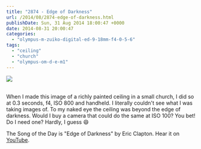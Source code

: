 ```yaml
---
title: "2874 - Edge of Darkness"
url: /2014/08/2874-edge-of-darkness.html
publishDate: Sun, 31 Aug 2014 18:00:47 +0000
date: 2014-08-31 20:00:47
categories: 
  - "olympus-m-zuiko-digital-ed-9-18mm-f4-0-5-6"
tags: 
  - "ceiling"
  - "church"
  - "olympus-om-d-e-m1"
---
```

<div class="container">
<div class="center"><a target="_blank" href="https://d25zfm9zpd7gm5.cloudfront.net/1200x1200/2014/20140806_112512-Edit_lr.jpg"><img src="https://d25zfm9zpd7gm5.cloudfront.net/0600x0600/2014/20140806_112512-Edit_lr.jpg" /></a></div>
</div>
<br />

When I made this image of a richly painted ceiling in a small church, I did so at 0.3 seconds, f4, ISO 800 and handheld. I literally couldn't see what I was taking images of. To my naked eye the ceiling was beyond the edge of darkness. Would I buy a camera that could do the same at ISO 100? You bet! Do I need one? Hardly, I guess 😄

The Song of the Day is "Edge of Darkness" by Eric Clapton. Hear it on <a href="https://www.youtube.com/watch?v=OpO0-IE7W9Q" target="_blank">YouTube</a>.
